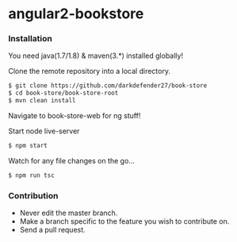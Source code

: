 # angular2-bookstore

### Installation

You need java(1.7/1.8) & maven(3.*) installed globally!

Clone the remote repository into a local directory.

```sh
$ git clone https://github.com/darkdefender27/book-store
$ cd book-store/book-store-root
$ mvn clean install
```

Navigate to book-store-web for ng stuff!

Start node live-server

```sh
$ npm start
```

Watch for any file changes on the go...

```sh
$ npm run tsc
```

### Contribution

* Never edit the master branch.
* Make a branch specific to the feature you wish to contribute on.
* Send a pull request.